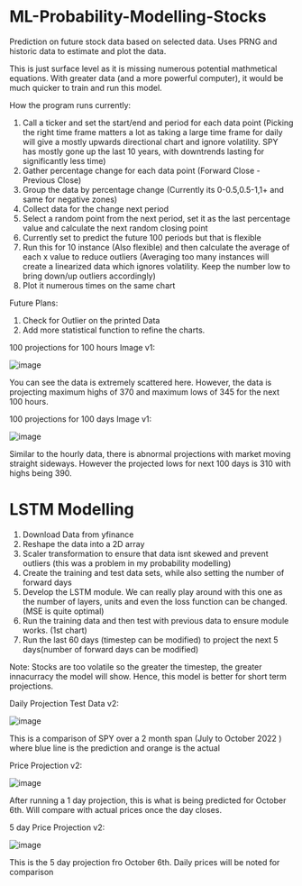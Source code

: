 # ML-Probability-Modelling-Stocks
Prediction on future stock data based on selected data. Uses PRNG and historic data to estimate and plot the data.

This is just surface level as it is missing numerous potential mathmetical equations. With greater data (and a more powerful computer), it would be much quicker to train and run this model. 

How the program runs currently:
1. Call a ticker and set the start/end and period for each data point 
(Picking the right time frame matters a lot as taking a large time frame for daily will give a mostly upwards directional chart and ignore volatility. SPY has mostly gone up the last 10 years, with downtrends lasting for significantly less time)
3. Gather percentage change for each data point (Forward Close - Previous Close)
4. Group the data by percentage change (Currently its 0-0.5,0.5-1,1+ and same for negative zones)
5. Collect data for the change next period
6. Select a random point from the next period, set it as the last percentage value and calculate the next random closing point
7. Currently set to predict the future 100 periods but that is flexible 
8. Run this for 10 instance (Also flexible) and then calculate the average of each x value to reduce outliers 
(Averaging too many instances will create a linearized data which ignores volatility. Keep the number low to bring down/up outliers accordingly)
10. Plot it numerous times on the same chart

Future Plans:
1. Check for Outlier on the printed Data
2. Add more statistical function to refine the charts.

100 projections for 100 hours Image v1:

![image](https://user-images.githubusercontent.com/70171751/193443348-6bc461b8-6486-4bc7-85bb-256c424b2980.png)

You can see the data is extremely scattered here. However, the data is projecting maximum highs of 370 and maximum lows of 345 for the next 100 hours.

100 projections for 100 days Image v1:

![image](https://user-images.githubusercontent.com/70171751/193443711-f585df2f-698f-4590-a33a-40e681f3052f.png)

Similar to the hourly data, there is abnormal projections with market moving straight sideways. However the projected lows for next 100 days is 310 with highs being 390.


# LSTM Modelling

1. Download Data from yfinance
2. Reshape the data into a 2D array
3. Scaler transformation to ensure that data isnt skewed and prevent outliers (this was a problem in my probability modelling)
4. Create the training and test data sets, while also setting the number of forward days
5. Develop the LSTM module. We can really play around with this one as the number of layers, units and even the loss function can be changed. (MSE is quite optimal)
6. Run the training data and then test with previous data to ensure module works. (1st chart)
7. Run the last 60 days (timestep can be modified) to project the next 5 days(number of forward days can be modified)

Note: Stocks are too volatile so the greater the timestep, the greater innacurracy the model will show. Hence, this model is better for short term projections.


Daily Projection Test Data v2:

![image](https://user-images.githubusercontent.com/70171751/194250725-c635cca9-670e-4ce1-95e2-2f354652204b.png)

This is a comparison of SPY over a 2 month span (July to October 2022 ) where blue line is the prediction and orange is the actual

Price Projection v2:

![image](https://user-images.githubusercontent.com/70171751/194250539-b9bb0223-c075-4448-81c0-3c7367341a3b.png)

After running a 1 day projection, this is what is being predicted for October 6th. Will compare with actual prices once the day closes.

5 day Price Projection v2:

![image](https://user-images.githubusercontent.com/70171751/194251894-b0e30726-4f45-4a23-af25-b47f2fa3c0de.png)

This is the 5 day projection fro October 6th. Daily prices will be noted for comparison




